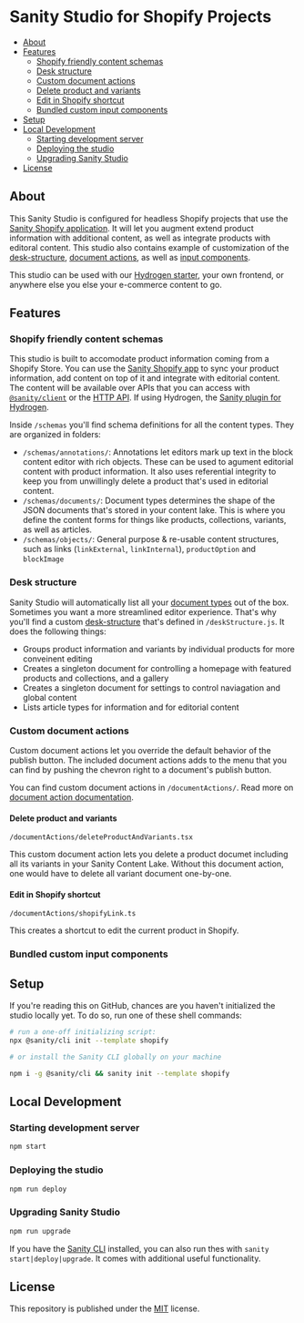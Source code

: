 # Sanity Studio for Shopify Projects

- [About](#about)
- [Features](#features)
  - [Shopify friendly content schemas](#shopify-friendly-content-schemas)
  - [Desk structure](#desk-structure)
  - [Custom document actions](#custom-document-actions)
  - [Delete product and variants](#delete-product-and-variants)
  - [Edit in Shopify shortcut](#edit-in-shopify-shortcut)
  - [Bundled custom input components](#bundled-custom-input-components)
- [Setup](#setup)
- [Local Development](#local-development)
  - [Starting development server](#starting-development-server)
  - [Deploying the studio](#deploying-the-studio)
  - [Upgrading Sanity Studio](#upgrading-sanity-studio)
- [License](#license)

## About

This Sanity Studio is configured for headless Shopify projects that use the [Sanity Shopify application][sanity-shopify]. It will let you augment extend product information with additional content, as well as integrate products with editoral content. This studio also contains example of customization of the [desk-structure][desk-structure], [document actions][document-actions], as well as [input components][input-components].

This studio can be used with our [Hydrogen starter][hydrogen-demo], your own frontend, or anywhere else you else your e-commerce content to go.

## Features

### Shopify friendly content schemas

This studio is built to accomodate product information coming from a Shopify Store. You can use the [Sanity Shopify app][sanity-shopify] to sync your product information, add content on top of it and integrate with editorial content. The content will be available over APIs that you can access with [`@sanity/client`][sanity-client] or the [HTTP API][http-api-docs]. If using Hydrogen, the [Sanity plugin for Hydrogen][hydrogen-plugin].

Inside `/schemas` you'll find schema definitions for all the content types. They are organized in folders:

- `/schemas/annotations/`: Annotations let editors mark up text in the block content editor with rich objects. These can be used to agument editorial content with product information. It also uses referential integrity to keep you from unwillingly delete a product that's used in editorial content.
- `/schemas/documents/`: Document types determines the shape of the JSON documents that's stored in your content lake. This is where you define the content forms for things like products, collections, variants, as well as articles.
- `/schemas/objects/`: General purpose & re-usable content structures, such as links (`linkExternal`, `linkInternal`), `productOption` and `blockImage`

### Desk structure

Sanity Studio will automatically list all your [document types][document-types] out of the box. Sometimes you want a more streamlined editor experience. That's why you'll find a custom [desk-structure][desk-structure] that's defined in `/deskStructure.js`. It does the following things:

- Groups product information and variants by individual products for more conveinent editing
- Creates a singleton document for controlling a homepage with featured products and collections, and a gallery
- Creates a singleton document for settings to control naviagation and global content
- Lists article types for information and for editorial content

### Custom document actions

Custom document actions let you override the default behavior of the publish button. The included document actions adds to the menu that you can find by pushing the chevron right to a document's publish button.

You can find custom document actions in `/documentActions/`. Read more on [document action documentation][document-actions].

#### Delete product and variants

`/documentActions/deleteProductAndVariants.tsx`

This custom document action lets you delete a product documet including all its variants in your Sanity Content Lake. Without this document action, one would have to delete all variant document one-by-one.

#### Edit in Shopify shortcut

`/documentActions/shopifyLink.ts`

This creates a shortcut to edit the current product in Shopify.

### Bundled custom input components

## Setup

If you're reading this on GitHub, chances are you haven't initialized the studio locally yet. To do so, run one of these shell commands:

```sh
# run a one-off initializing script:
npx @sanity/cli init --template shopify

# or install the Sanity CLI globally on your machine

npm i -g @sanity/cli && sanity init --template shopify
```

## Local Development

### Starting development server

```sh
npm start
```

### Deploying the studio

```sh
npm run deploy
```

### Upgrading Sanity Studio

```sh
npm run upgrade
```

If you have the [Sanity CLI][sanity-cli] installed, you can also run thes with `sanity start|deploy|upgrade`. It comes with additional useful functionality.

## License

This repository is published under the [MIT](license) license.

[custom-input-components]: https://www.sanity.io/docs/custom-input-components
[desk-structure]: https://www.sanity.io/docs/structure-builder
[document-actions]: https://www.sanity.io/docs/custom–document-actions
[document-types]: https://www.sanity.io/docs/
[input-components]: https://www.sanity.io/docs/custom-input-widgets
[hydrogen-demo]: https://github.com/sanity-io/hydrogen-sanity-demo
[license]: https://github.com/sanity-io/sanity/blob/next/LICENSE
[sanity-cli]: https://www.sanity.io/docs/cli
[sanity-shopify]: https://apps.shopify.com/sanity-connect
[hydrogen-plugin]: https://www.npmjs.com/package/@shopify/hydrogen-plugin-sanity
[http-api-docs]: https://www.sanity.io/docs/http-api
[sanity-client]: https://www.sanity.io/docs/js-client
